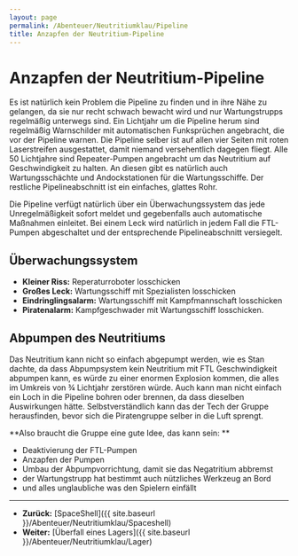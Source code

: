 ```yaml
---
layout: page
permalink: /Abenteuer/Neutritiumklau/Pipeline
title: Anzapfen der Neutritium-Pipeline
---
```


# Anzapfen der Neutritium-Pipeline

Es ist natürlich kein Problem die Pipeline zu finden und in ihre Nähe zu gelangen, da sie nur recht schwach bewacht wird und nur Wartungstrupps regelmäßig unterwegs sind. Ein Lichtjahr um die Pipeline herum sind regelmäßig Warnschilder mit automatischen Funksprüchen angebracht, die vor der Pipeline warnen. Die Pipeline selber ist auf allen vier Seiten mit roten Laserstreifen ausgestattet, damit niemand versehentlich dagegen fliegt. Alle 50 Lichtjahre sind Repeater-Pumpen angebracht um das Neutritium auf Geschwindigkeit zu halten. An diesen gibt es natürlich auch Wartungsschächte und Andockstationen für die Wartungsschiffe. Der restliche Pipelineabschnitt ist ein einfaches, glattes Rohr.

Die Pipeline verfügt natürlich über ein Überwachungssystem das jede Unregelmäßigkeit sofort meldet und gegebenfalls auch automatische Maßnahmen einleitet. Bei einem Leck wird natürlich in jedem Fall die FTL-Pumpen abgeschaltet und der entsprechende Pipelineabschnitt versiegelt.

## Überwachungssystem

- **Kleiner Riss:** Reperaturroboter losschicken
- **Großes Leck:** Wartungsschiff mit Spezialisten losschicken
- **Eindringlingsalarm:** Wartungsschiff mit Kampfmannschaft losschicken
- **Piratenalarm:** Kampfgeschwader mit Wartungsschiff losschicken.

## Abpumpen des Neutritiums

Das Neutritium kann nicht so einfach abgepumpt werden, wie es Stan dachte, da dass Abpumpsystem kein Neutritium mit FTL Geschwindigkeit abpumpen kann, es würde zu einer enormen Explosion kommen, die alles im Umkreis von &frac34; Lichtjahr zerstören würde. Auch kann man nicht einfach ein Loch in die Pipeline bohren oder brennen, da dass dieselben Auswirkungen hätte. Selbstverständlich kann das der Tech der Gruppe herausfinden, bevor sich die Piratengruppe selber in die Luft sprengt.

**Also braucht die Gruppe eine gute Idee, das kann sein: **

- Deaktivierung der FTL-Pumpen
- Anzapfen der Pumpen
- Umbau der Abpumpvorrichtung, damit sie das Negatritium abbremst
- der Wartungstrupp hat bestimmt auch nützliches Werkzeug an Bord
- und alles unglaubliche was den Spielern einfällt


***
- **Zurück:** [SpaceShell]({{ site.baseurl }}/Abenteuer/Neutritiumklau/Spaceshell)
- **Weiter:** [Überfall eines Lagers]({{ site.baseurl }}/Abenteuer/Neutritiumklau/Lager)

